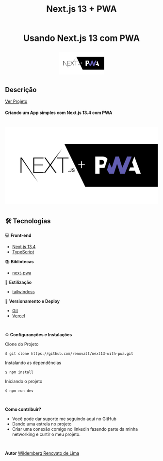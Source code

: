 #

<div align='center'>
<h1>Next.js 13 + PWA<br> <br>
<p>Usando Next.js 13 com PWA</p>
<img src="./public/next-pwa.png" width="150px"></h1>
</div>

## Descrição

[Ver Projeto](https://next13-with-pwa.vercel.app/)

#### Criando um App simples com Next.js 13.4 com PWA

#


![screens](./public/next-pwa.png)

#

<!-- ## _Layout Mobile_

![Mobile 1](./public/mobile-1.png)
![Mobile 2](./public/mobile-2.png)
![Mobile 3](./public/mobile-3.png)

# -->

<!-- ## _Layout Web_ -->


<!-- ![Web 1](./public/web-1.png)
#
![Web 2](./public/web-2.png)
#
![Web 3](./public/web-3.png)
# -->

## 🛠️ Tecnologias

💻 **Front-end**
- [Next.js 13.4](https://nextjs.org)
- [TypeScript](https://www.typescriptlang.org)

📚 **Bibliotecas**
- [next-pwa](https://www.npmjs.com/package/next-pwa)

🎨 **Estilização**
- [tailwindcss](https://tailwindcss.com/docs/installation)

🔋 **Versionamento e Deploy**
- [Git](https://git-scm.com)
- [Vercel](https://vercel.com/)

<br>

⚙️ **Configuranções e Instalações**

Clone do Projeto

    $ git clone https://github.com/renovatt/next13-with-pwa.git

Instalando as dependências

    $ npm install

Iniciando o projeto

    $ npm run dev

<br>

**Como contribuir?**

- Você pode dar suporte me seguindo aqui no GitHub
- Dando uma estrela no projeto
- Criar uma conexão comigo no linkedin fazendo parte da minha networking e curtir o meu projeto.

<br>

**Autor**
[Wildemberg Renovato de Lima](https://www.linkedin.com/in/renovatt/)